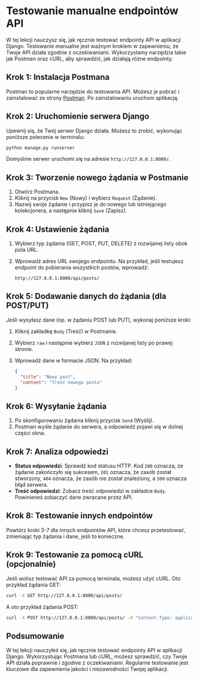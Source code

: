 # Testowanie manualne endpointów API

W tej lekcji nauczysz się, jak ręcznie testować endpointy API w aplikacji Django. Testowanie manualne jest ważnym krokiem w zapewnieniu, że Twoje API działa zgodnie z oczekiwaniami. Wykorzystamy narzędzia takie jak Postman oraz cURL, aby sprawdzić, jak działają różne endpointy.

## Krok 1: Instalacja Postmana

Postman to popularne narzędzie do testowania API. Możesz je pobrać i zainstalować ze strony [Postman](https://www.postman.com/downloads/). Po zainstalowaniu uruchom aplikację.

## Krok 2: Uruchomienie serwera Django

Upewnij się, że Twój serwer Django działa. Możesz to zrobić, wykonując poniższe polecenie w terminalu:

```bash
python manage.py runserver
```

Domyślnie serwer uruchomi się na adresie `http://127.0.0.1:8000/`.

## Krok 3: Tworzenie nowego żądania w Postmanie

1. Otwórz Postmana.
2. Kliknij na przycisk `New` (Nowy) i wybierz `Request` (Żądanie).
3. Nazwij swoje żądanie i przypisz je do nowego lub istniejącego kolekcjonera, a następnie kliknij `Save` (Zapisz).

## Krok 4: Ustawienie żądania

1. Wybierz typ żądania (GET, POST, PUT, DELETE) z rozwijanej listy obok pola URL.
2. Wprowadź adres URL swojego endpointu. Na przykład, jeśli testujesz endpoint do pobierania wszystkich postów, wprowadź:

   ```
   http://127.0.0.1:8000/api/posts/
   ```

## Krok 5: Dodawanie danych do żądania (dla POST/PUT)

Jeśli wysyłasz dane (np. w żądaniu POST lub PUT), wykonaj poniższe kroki:

1. Kliknij zakładkę `Body` (Treść) w Postmanie.
2. Wybierz `raw` i następnie wybierz `JSON` z rozwijanej listy po prawej stronie.
3. Wprowadź dane w formacie JSON. Na przykład:

   ```json
   {
     "title": "Nowy post",
     "content": "Treść nowego posta"
   }
   ```

## Krok 6: Wysyłanie żądania

1. Po skonfigurowaniu żądania kliknij przycisk `Send` (Wyślij).
2. Postman wyśle żądanie do serwera, a odpowiedź pojawi się w dolnej części okna.

## Krok 7: Analiza odpowiedzi

- **Status odpowiedzi**: Sprawdź kod statusu HTTP. Kod `200` oznacza, że żądanie zakończyło się sukcesem, `201` oznacza, że zasób został stworzony, `404` oznacza, że zasób nie został znaleziony, a `500` oznacza błąd serwera.
- **Treść odpowiedzi**: Zobacz treść odpowiedzi w zakładce `Body`. Powinieneś zobaczyć dane zwracane przez API.

## Krok 8: Testowanie innych endpointów

Powtórz kroki 3-7 dla innych endpointów API, które chcesz przetestować, zmieniając typ żądania i dane, jeśli to konieczne.

## Krok 9: Testowanie za pomocą cURL (opcjonalnie)

Jeśli wolisz testować API za pomocą terminala, możesz użyć cURL. Oto przykład żądania GET:

```bash
curl -X GET http://127.0.0.1:8000/api/posts/
```

A oto przykład żądania POST:

```bash
curl -X POST http://127.0.0.1:8000/api/posts/ -H "Content-Type: application/json" -d '{"title": "Nowy post", "content": "Treść nowego posta"}'
```

## Podsumowanie

W tej lekcji nauczyłeś się, jak ręcznie testować endpointy API w aplikacji Django. Wykorzystując Postmana lub cURL, możesz sprawdzić, czy Twoje API działa poprawnie i zgodnie z oczekiwaniami. Regularne testowanie jest kluczowe dla zapewnienia jakości i niezawodności Twojej aplikacji.
